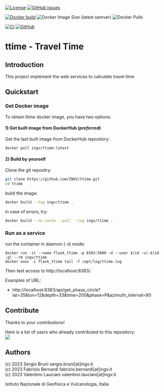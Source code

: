[![License](https://img.shields.io/github/license/INGV/ttime.svg)](https://github.com/INGV/ttime/blob/main/LICENSE)
[![GitHub issues](https://img.shields.io/github/issues/INGV/ttime.svg)](https://github.com/INGV/ttime/issues)

[![Docker build](https://img.shields.io/badge/docker%20build-from%20CI-yellow)](https://hub.docker.com/r/ingv/ttime)
![Docker Image Size (latest semver)](https://img.shields.io/docker/image-size/ingv/ttime?sort=semver)
![Docker Pulls](https://img.shields.io/docker/pulls/ingv/ttime)

[![CI](https://github.com/INGV/ttime/actions/workflows/docker-image.yml/badge.svg)](https://github.com/INGV/ttime/actions)
[![GitHub](https://img.shields.io/static/v1?label=GitHub&message=Link%20to%20repository&color=blueviolet)](https://github.com/INGV/ttime)

# ttime - Travel Time

## Introduction
This project implement the web services to calculate travel time

## Quickstart
### Get Docker image
To obtain *ttime* docker image, you have two options:

#### 1) Get built image from DockerHub (*preferred*)
Get the last built image from DockerHub repository:
```sh
docker pull ingv/ttime:latest
```

#### 2) Build by yourself
Clone the git repositry:
```sh
git clone https://github.com/INGV/ttime.git
cd ttime
```
build the image:
```sh
docker build --tag ingv/ttime . 
```

in case of errors, try:
```sh
docker build --no-cache --pull --tag ingv/ttime . 
```

### Run as a service
run the container in daemon (`-d`) mode:
```
docker run -it --name flask_ttime -p 8383:5000 -d --user $(id -u):$(id -g) --rm ingv/ttime
docker exec -i flask_ttime tail -f /opt/log/ttime.log
```

Then test access to http://localhost:8383/.

Examples of URL:

- http://localhost:8383/api/get_phase_circle?lat=35&lon=12&depth=33&time=200&phase=P&azimuth_interval=90

## Contribute
Thanks to your contributions!

Here is a list of users who already contributed to this repository: \
<a href="https://github.com/ingv/ttime/graphs/contributors">
  <img src="https://contrib.rocks/image?repo=ingv/ttime" />
</a>

## Authors
(c) 2023 Sergio Bruni sergio.bruni[at]ingv.it \
(c) 2023 Fabrizio Bernardi fabrizio.bernardi[at]ingv.it \
(c) 2023 Valentino Lauciani valentino.lauciani[at]ingv.it

Istituto Nazionale di Geofisica e Vulcanologia, Italia
